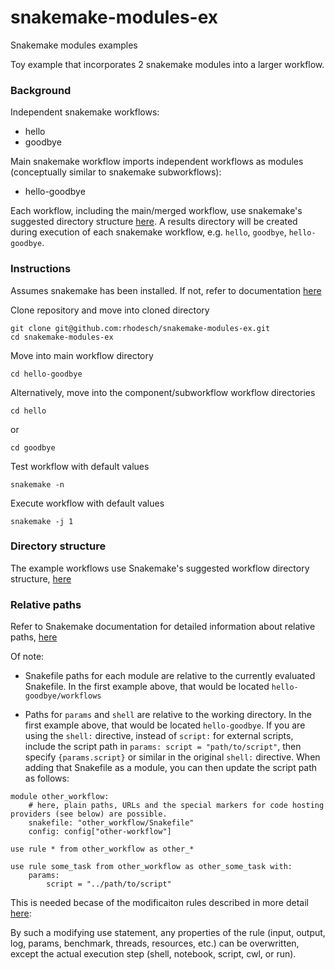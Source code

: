 # snakemake-modules-ex
Snakemake modules examples

Toy example that incorporates 2 snakemake modules into a larger workflow.


### Background

Independent snakemake workflows:
- hello
- goodbye

Main snakemake workflow imports independent workflows as modules (conceptually similar to snakemake subworkflows):
- hello-goodbye

Each workflow, including the main/merged workflow, use snakemake's suggested directory structure [here](https://snakemake.readthedocs.io/en/stable/snakefiles/deployment.html#). A results directory will be created during execution of each snakemake workflow, e.g. `hello`, `goodbye`, `hello-goodbye`.


### Instructions

Assumes snakemake has been installed. If not, refer to documentation [here](https://snakemake.readthedocs.io/en/stable/getting_started/installation.html) 

Clone repository and move into cloned directory
```
git clone git@github.com:rhodesch/snakemake-modules-ex.git
cd snakemake-modules-ex
```

Move into main workflow directory
```
cd hello-goodbye
```

Alternatively, move into the component/subworkflow workflow directories
```
cd hello
```
or
```
cd goodbye
```

Test workflow with default values
```
snakemake -n
```

Execute workflow with default values
```
snakemake -j 1
```


### Directory structure

The example workflows use Snakemake's suggested workflow directory structure, [here](https://snakemake.readthedocs.io/en/stable/snakefiles/deployment.html)

### Relative paths

Refer to Snakemake documentation for detailed information about relative paths, [here](https://snakemake.readthedocs.io/en/stable/project_info/faq.html#how-does-snakemake-interpret-relative-paths)

Of note:
- Snakefile paths for each module are relative to the currently evaluated Snakefile. In the first example above, that would be located `hello-goodbye/workflows`

- Paths for `params` and `shell` are relative to the working directory. In the first example above, that would be located `hello-goodbye`. If you are using the `shell:` directive, instead of `script:` for external scripts, include the script path in `params: script = "path/to/script"`, then specify `{params.script}` or similar in the original `shell:` directive. When adding that Snakefile as a module, you can then update the script path as follows:

```
module other_workflow:
    # here, plain paths, URLs and the special markers for code hosting providers (see below) are possible.
    snakefile: "other_workflow/Snakefile"
    config: config["other-workflow"]

use rule * from other_workflow as other_*

use rule some_task from other_workflow as other_some_task with:
    params:
        script = "../path/to/script"
```

This is needed becase of the modificaiton rules described in more detail [here](https://snakemake.readthedocs.io/en/stable/snakefiles/modularization.html):

By such a modifying use statement, any properties of the rule (input, output, log, params, benchmark, threads, resources, etc.) can be overwritten, except the actual execution step (shell, notebook, script, cwl, or run).

